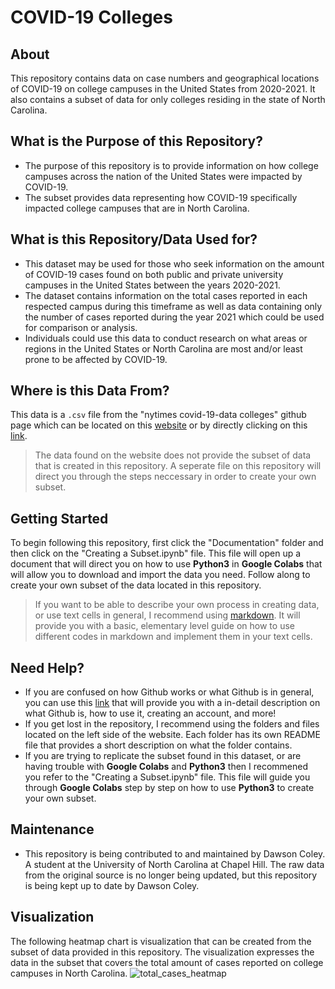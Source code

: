 # COVID-19 Colleges
## About
This repository contains data on case numbers and geographical locations of COVID-19 on college campuses in the United States from 2020-2021. It also contains a subset of data for only colleges residing in the state of North Carolina.

## What is the Purpose of this Repository?
* The purpose of this repository is to provide information on how college campuses across the nation of the United States were impacted by COVID-19.
* The subset provides data representing how COVID-19 specifically impacted college campuses that are in North Carolina.

## What is this Repository/Data Used for?
* This dataset may be used for those who seek information on the amount of COVID-19 cases found on both public and private university campuses in the United States between the years 2020-2021.
*  The dataset contains information on the total cases reported in each respected campus during this timeframe as well as data containing only the number of cases reported during the year 2021 which could be used for comparison or analysis.
*   Individuals could use this data to conduct research on what areas or regions in the United States or North Carolina are most and/or least prone to be affected by COVID-19.

## Where is this Data From?
This data is a `.csv` file from the "nytimes covid-19-data colleges" github page which can be located on this [website](https://github.com/nytimes/covid-19-data/tree/master/colleges) or by directly clicking on this [link](https://github.com/nytimes/covid-19-data/blob/master/colleges/colleges.csv).
> The data found on the website does not provide the subset of data that is created in this repository. A seperate file on this repository will direct you through the steps neccessary in order to create your own subset.

## Getting Started
To begin following this repository, first click the "Documentation" folder and then click on the "Creating a Subset.ipynb" file. This file will open up a document that will direct you on how to use **Python3** in **Google Colabs** that will allow you to download and import the data you need. Follow along to create your own subset of the data located in this repository.
> If you want to be able to describe your own process in creating data, or use text cells in general, I recommend using [markdown](https://markdownlivepreview.com/). It will provide you with a basic, elementary level guide on how to use different codes in markdown and implement them in your text cells.

## Need Help?
* If you are confused on how Github works or what Github is in general, you can use this [link](https://docs.github.com/en/get-started/start-your-journey/about-github-and-git) that will provide you with a in-detail description on what Github is, how to use it, creating an account, and more!
* If you get lost in the repository, I recommend using the folders and files located on the left side of the website. Each folder has its own README file that provides a short description on what the folder contains.
* If you are trying to replicate the subset found in this dataset, or are having trouble with **Google Colabs** and **Python3** then I recommened you refer to the "Creating a Subset.ipynb" file. This file will guide you through **Google Colabs** step by step on how to use **Python3** to create your own subset.

## Maintenance
* This repository is being contributed to and maintained by Dawson Coley. A student at the University of North Carolina at Chapel Hill. The raw data from the original source is no longer being updated, but this repository is being kept up to date by Dawson Coley.

## Visualization
The following heatmap chart is visualization that can be created from the subset of data provided in this repository. The visualization expresses the data in the subset that covers the total amount of cases reported on college campuses in North Carolina.
![total_cases_heatmap](https://github.com/user-attachments/assets/228815ba-79b8-446c-8183-8982e9a05498)
